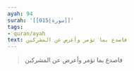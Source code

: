 ```yaml
---
ayah: 94
surah: '[[015|سورة]]'
tags:
- quran/ayah
text: فاصدع بما تؤمر وأعرض عن المشركين
---
```

> فاصدع بما تؤمر وأعرض عن المشركين
